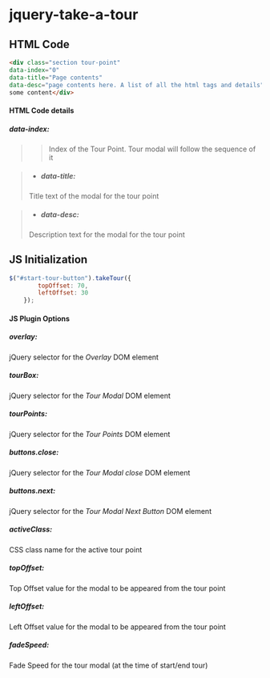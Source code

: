 # jquery-take-a-tour


## HTML Code
```html
<div class="section tour-point" 
data-index="0" 
data-title="Page contents" 
data-desc="page contents here. A list of all the html tags and details">
some content</div>
```

#### HTML Code details
##### data-index: 
> > Index of the Tour Point. Tour modal will follow the sequence of it

> * ##### data-title: 
> Title text of the modal for the tour point

> * ##### data-desc: 
> Description text for the modal for the tour point

## JS Initialization
```javascript
$("#start-tour-button").takeTour({
        topOffset: 70,
        leftOffset: 30
    });
```

#### JS Plugin Options
##### overlay: 
jQuery selector for the _Overlay_ DOM element

##### tourBox: 
jQuery selector for the _Tour Modal_ DOM element

##### tourPoints: 
jQuery selector for the _Tour Points_ DOM element

##### buttons.close: 
jQuery selector for the _Tour Modal close_ DOM element

##### buttons.next: 
jQuery selector for the _Tour Modal Next Button_ DOM element

##### activeClass: 
CSS class name for the active tour point

##### topOffset: 
Top Offset value for the modal to be appeared from the tour point

##### leftOffset: 
Left Offset value for the modal to be appeared from the tour point

##### fadeSpeed: 
Fade Speed for the tour modal (at the time of start/end tour)
